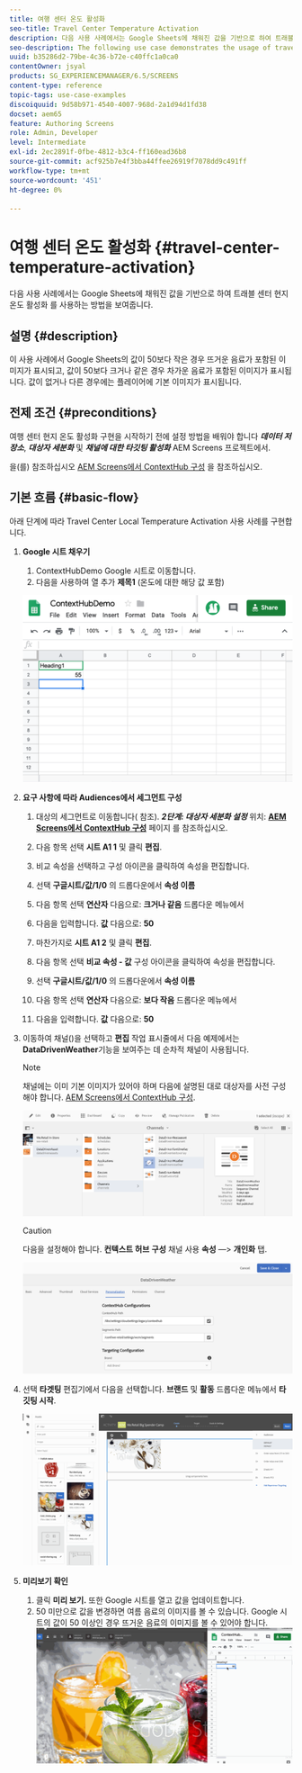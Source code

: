 ```yaml
---
title: 여행 센터 온도 활성화
seo-title: Travel Center Temperature Activation
description: 다음 사용 사례에서는 Google Sheets에 채워진 값을 기반으로 하여 트래블 센터 현지 온도 활성화 를 사용하는 방법을 보여줍니다.
seo-description: The following use case demonstrates the usage of travel center local temperature activation based on the values populated in Google Sheets.
uuid: b35286d2-79be-4c36-b72e-c40ffc1a0ca0
contentOwner: jsyal
products: SG_EXPERIENCEMANAGER/6.5/SCREENS
content-type: reference
topic-tags: use-case-examples
discoiquuid: 9d58b971-4540-4007-968d-2a1d94d1fd38
docset: aem65
feature: Authoring Screens
role: Admin, Developer
level: Intermediate
exl-id: 2ec2891f-0fbe-4812-b3c4-ff160ead36b8
source-git-commit: acf925b7e4f3bba44ffee26919f7078dd9c491ff
workflow-type: tm+mt
source-wordcount: '451'
ht-degree: 0%

---
```


# 여행 센터 온도 활성화 {#travel-center-temperature-activation}

다음 사용 사례에서는 Google Sheets에 채워진 값을 기반으로 하여 트래블 센터 현지 온도 활성화 를 사용하는 방법을 보여줍니다.

## 설명 {#description}

이 사용 사례에서 Google Sheets의 값이 50보다 작은 경우 뜨거운 음료가 포함된 이미지가 표시되고, 값이 50보다 크거나 같은 경우 차가운 음료가 포함된 이미지가 표시됩니다. 값이 없거나 다른 경우에는 플레이어에 기본 이미지가 표시됩니다.

## 전제 조건 {#preconditions}

여행 센터 현지 온도 활성화 구현을 시작하기 전에 설정 방법을 배워야 합니다 ***데이터 저장소***, ***대상자 세분화*** 및 ***채널에 대한 타깃팅 활성화*** AEM Screens 프로젝트에서.

을(를) 참조하십시오 [AEM Screens에서 ContextHub 구성](configuring-context-hub.md) 을 참조하십시오.

## 기본 흐름 {#basic-flow}

아래 단계에 따라 Travel Center Local Temperature Activation 사용 사례를 구현합니다.

1. **Google 시트 채우기**

   1. ContextHubDemo Google 시트로 이동합니다.
   1. 다음을 사용하여 열 추가 **제목1** (온도에 대한 해당 값 포함)

   ![screen_shot_2019-05-08at112911am](assets/screen_shot_2019-05-08at112911am.png)

1. **요구 사항에 따라 Audiences에서 세그먼트 구성**

   1. 대상의 세그먼트로 이동합니다( 참조). ***2단계: 대상자 세분화 설정*** 위치: **[AEM Screens에서 ContextHub 구성](configuring-context-hub.md)** 페이지 를 참조하십시오.

   1. 다음 항목 선택 **시트 A1 1** 및 클릭 **편집**.

   1. 비교 속성을 선택하고 구성 아이콘을 클릭하여 속성을 편집합니다.
   1. 선택 **구글시트/값/1/0** 의 드롭다운에서 **속성 이름**

   1. 다음 항목 선택 **연산자** 다음으로: **크거나 같음** 드롭다운 메뉴에서

   1. 다음을 입력합니다. **값** 다음으로: **50**

   1. 마찬가지로 **시트 A1 2** 및 클릭 **편집**.

   1. 다음 항목 선택 **비교 속성 - 값** 구성 아이콘을 클릭하여 속성을 편집합니다.
   1. 선택 **구글시트/값/1/0** 의 드롭다운에서 **속성 이름**

   1. 다음 항목 선택 **연산자** 다음으로: **보다 작음** 드롭다운 메뉴에서

   1. 다음을 입력합니다. **값** 다음으로: **50**

1. 이동하여 채널()을 선택하고 **편집** 작업 표시줄에서 다음 예제에서는 **DataDrivenWeather**&#x200B;기능을 보여주는 데 순차적 채널이 사용됩니다.

   >[!NOTE]
   >
   >채널에는 이미 기본 이미지가 있어야 하며 다음에 설명된 대로 대상자를 사전 구성해야 합니다. [AEM Screens에서 ContextHub 구성](configuring-context-hub.md).

   ![screen_shot_2019-05-08at113022am](assets/screen_shot_2019-05-08at113022am.png)

   >[!CAUTION]
   >
   >다음을 설정해야 합니다. **컨텍스트 허브** **구성** 채널 사용 **속성** —> **개인화** 탭.

   ![screen_shot_2019-05-08at114106am](assets/screen_shot_2019-05-08at114106am.png)

1. 선택 **타겟팅** 편집기에서 다음을 선택합니다. **브랜드** 및 **활동** 드롭다운 메뉴에서 **타깃팅 시작**.

   ![new_activity3](assets/new_activity3.gif)

1. **미리보기 확인**

   1. 클릭 **미리 보기.** 또한 Google 시트를 열고 값을 업데이트합니다.
   1. 50 미만으로 값을 변경하면 여름 음료의 이미지를 볼 수 있습니다. Google 시트의 값이 50 이상인 경우 뜨거운 음료의 이미지를 볼 수 있어야 합니다.
   ![result3](assets/result3.gif)
